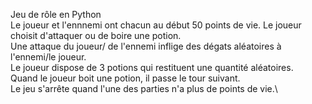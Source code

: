 Jeu de rôle en Python\
Le joueur et l'ennnemi ont chacun au début 50 points de vie.
Le joueur choisit d'attaquer ou de boire une potion.\
Une attaque du joueur/ de l'ennemi inflige des dégats aléatoires à l'ennemi/le joueur.\
Le joueur dispose de 3 potions qui restituent une quantité aléatoires.\
Quand le joueur boit une potion, il passe le tour suivant.\
Le jeu s'arrête quand l'une des parties n'a plus de points de vie.\
